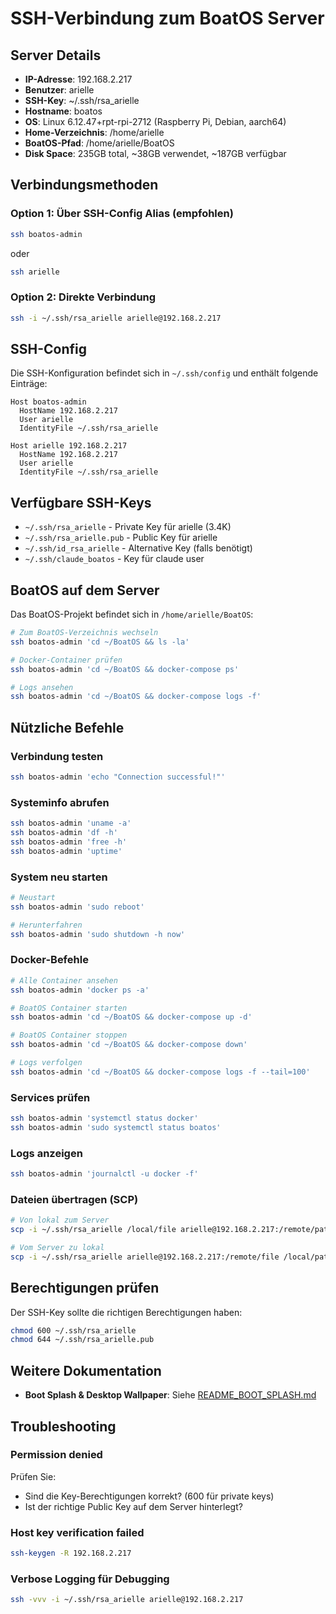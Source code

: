 # SSH-Verbindung zum BoatOS Server

## Server Details
- **IP-Adresse**: 192.168.2.217
- **Benutzer**: arielle
- **SSH-Key**: ~/.ssh/rsa_arielle
- **Hostname**: boatos
- **OS**: Linux 6.12.47+rpt-rpi-2712 (Raspberry Pi, Debian, aarch64)
- **Home-Verzeichnis**: /home/arielle
- **BoatOS-Pfad**: /home/arielle/BoatOS
- **Disk Space**: 235GB total, ~38GB verwendet, ~187GB verfügbar

## Verbindungsmethoden

### Option 1: Über SSH-Config Alias (empfohlen)
```bash
ssh boatos-admin
```

oder

```bash
ssh arielle
```

### Option 2: Direkte Verbindung
```bash
ssh -i ~/.ssh/rsa_arielle arielle@192.168.2.217
```

## SSH-Config
Die SSH-Konfiguration befindet sich in `~/.ssh/config` und enthält folgende Einträge:

```
Host boatos-admin
  HostName 192.168.2.217
  User arielle
  IdentityFile ~/.ssh/rsa_arielle

Host arielle 192.168.2.217
  HostName 192.168.2.217
  User arielle
  IdentityFile ~/.ssh/rsa_arielle
```

## Verfügbare SSH-Keys
- `~/.ssh/rsa_arielle` - Private Key für arielle (3.4K)
- `~/.ssh/rsa_arielle.pub` - Public Key für arielle
- `~/.ssh/id_rsa_arielle` - Alternative Key (falls benötigt)
- `~/.ssh/claude_boatos` - Key für claude user

## BoatOS auf dem Server

Das BoatOS-Projekt befindet sich in `/home/arielle/BoatOS`:
```bash
# Zum BoatOS-Verzeichnis wechseln
ssh boatos-admin 'cd ~/BoatOS && ls -la'

# Docker-Container prüfen
ssh boatos-admin 'cd ~/BoatOS && docker-compose ps'

# Logs ansehen
ssh boatos-admin 'cd ~/BoatOS && docker-compose logs -f'
```

## Nützliche Befehle

### Verbindung testen
```bash
ssh boatos-admin 'echo "Connection successful!"'
```

### Systeminfo abrufen
```bash
ssh boatos-admin 'uname -a'
ssh boatos-admin 'df -h'
ssh boatos-admin 'free -h'
ssh boatos-admin 'uptime'
```

### System neu starten
```bash
# Neustart
ssh boatos-admin 'sudo reboot'

# Herunterfahren
ssh boatos-admin 'sudo shutdown -h now'
```

### Docker-Befehle
```bash
# Alle Container ansehen
ssh boatos-admin 'docker ps -a'

# BoatOS Container starten
ssh boatos-admin 'cd ~/BoatOS && docker-compose up -d'

# BoatOS Container stoppen
ssh boatos-admin 'cd ~/BoatOS && docker-compose down'

# Logs verfolgen
ssh boatos-admin 'cd ~/BoatOS && docker-compose logs -f --tail=100'
```

### Services prüfen
```bash
ssh boatos-admin 'systemctl status docker'
ssh boatos-admin 'sudo systemctl status boatos'
```

### Logs anzeigen
```bash
ssh boatos-admin 'journalctl -u docker -f'
```

### Dateien übertragen (SCP)
```bash
# Von lokal zum Server
scp -i ~/.ssh/rsa_arielle /local/file arielle@192.168.2.217:/remote/path

# Vom Server zu lokal
scp -i ~/.ssh/rsa_arielle arielle@192.168.2.217:/remote/file /local/path
```

## Berechtigungen prüfen
Der SSH-Key sollte die richtigen Berechtigungen haben:
```bash
chmod 600 ~/.ssh/rsa_arielle
chmod 644 ~/.ssh/rsa_arielle.pub
```

## Weitere Dokumentation

- **Boot Splash & Desktop Wallpaper**: Siehe [README_BOOT_SPLASH.md](README_BOOT_SPLASH.md)

## Troubleshooting

### Permission denied
Prüfen Sie:
- Sind die Key-Berechtigungen korrekt? (600 für private keys)
- Ist der richtige Public Key auf dem Server hinterlegt?

### Host key verification failed
```bash
ssh-keygen -R 192.168.2.217
```

### Verbose Logging für Debugging
```bash
ssh -vvv -i ~/.ssh/rsa_arielle arielle@192.168.2.217
```
